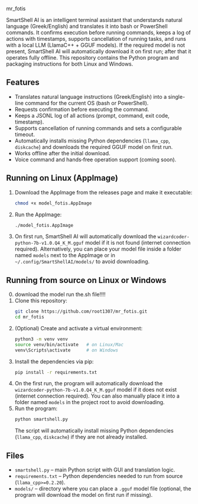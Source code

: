 mr_fotis

SmartShell AI is an intelligent terminal assistant that understands natural language (Greek/English) and translates it into bash or PowerShell commands. It confirms execution before running commands, keeps a log of actions with timestamps, supports cancellation of running tasks, and runs with a local LLM (LlamaC++ + GGUF models). If the required model is not present, SmartShell AI will automatically download it on first run; after that it operates fully offline. This repository contains the Python program and packaging instructions for both Linux and Windows.

## Features
- Translates natural language instructions (Greek/English) into a single-line command for the current OS (bash or PowerShell).
- Requests confirmation before executing the command.
- Keeps a JSONL log of all actions (prompt, command, exit code, timestamp).
- Supports cancellation of running commands and sets a configurable timeout.
- Automatically installs missing Python dependencies (`llama_cpp`, `diskcache`) and downloads the required GGUF model on first run.
- Works offline after the initial download.
- Voice command and hands‑free operation support (coming soon).

## Running on Linux (AppImage)
1. Download the AppImage from the releases page and make it executable:
   ```bash
   chmod +x model_fotis.AppImage
   ```
2. Run the AppImage:
   ```bash
   ./model_fotis.AppImage
   ```
3. On first run, SmartShell AI will automatically download the `wizardcoder-python-7b-v1.0.Q4_K_M.gguf` model if it is not found (internet connection required). Alternatively, you can place your model file inside a folder named `models` next to the AppImage or in `~/.config/SmartShellAI/models/` to avoid downloading.

## Running from source on Linux or Windows
0. download the model run the.sh file!!!!
1. Clone this repository:
   ```bash
   git clone https://github.com/root1307/mr_fotis.git
   cd mr_fotis
   ```
2. (Optional) Create and activate a virtual environment:
   ```bash
   python3 -m venv venv
   source venv/bin/activate   # on Linux/Mac
   venv\Scripts\activate      # on Windows
   ```
3. Install the dependencies via pip:
   ```bash
   pip install -r requirements.txt
   ```
4. On the first run, the program will automatically download the `wizardcoder-python-7b-v1.0.Q4_K_M.gguf` model if it does not exist (internet connection required). You can also manually place it into a folder named `models` in the project root to avoid downloading.
5. Run the program:
   ```bash
   python smartshell.py
   ```
   The script will automatically install missing Python dependencies (`llama_cpp`, `diskcache`) if they are not already installed.

## Files
- `smartshell.py` – main Python script with GUI and translation logic.
- `requirements.txt` – Python dependencies needed to run from source (`llama_cpp>=0.2.20`).
- `models/` – directory where you can place a `.gguf` model file (optional, the program will download the model on first run if missing).
